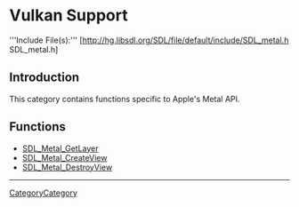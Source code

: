 # Vulkan Support

'''Include File(s):''' [http://hg.libsdl.org/SDL/file/default/include/SDL_metal.h SDL_metal.h]

## Introduction

This category contains functions specific to Apple's Metal API.

## Functions

<!-- BEGIN CATEGORY LIST -->
- [SDL_Metal_GetLayer](SDL_Metal_GetLayer)
- [SDL_Metal_CreateView](SDL_Metal_CreateView)
- [SDL_Metal_DestroyView](SDL_Metal_DestoryView)
<!-- END CATEGORY LIST -->

----
[CategoryCategory](CategoryCategory)
